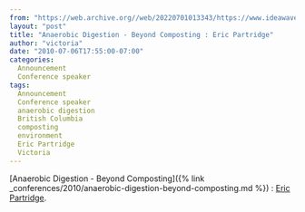 ```yaml
---
from: "https://web.archive.org//web/20220701013343/https://www.ideawave.ca/anaerobic-digestion-%e2%80%93-beyond-composting-eric-partridge/"
layout: "post"
title: "Anaerobic Digestion - Beyond Composting : Eric Partridge"
author: "victoria"
date: "2010-07-06T17:55:00-07:00"
categories:
  Announcement
  Conference speaker
tags: 
  Announcement
  Conference speaker
  anaerobic digestion
  British Columbia
  composting
  environment
  Eric Partridge
  Victoria
---
```


[Anaerobic Digestion - Beyond Composting]({% link _conferences/2010/anaerobic-digestion-beyond-composting.md %}) : [Eric Partridge](http://www.daffodil.com/).
